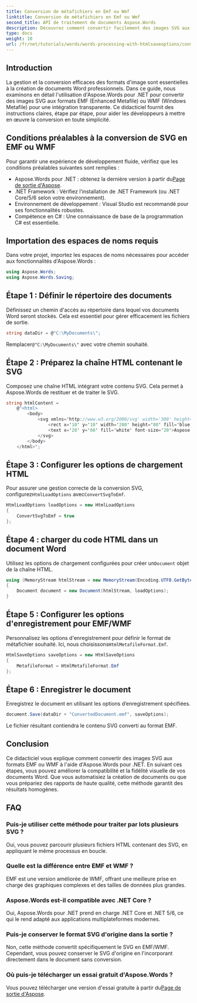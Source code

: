 ```yaml
---
title: Conversion de métafichiers en Emf ou Wmf
linktitle: Conversion de métafichiers en Emf ou Wmf
second_title: API de traitement de documents Aspose.Words
description: Découvrez comment convertir facilement des images SVG aux formats EMF ou WMF dans des documents Word à l'aide d'Aspose.Words pour .NET. Guide étape par étape avec des exemples de code pour des résultats précis et compatibles.
type: docs
weight: 10
url: /fr/net/tutorials/words/words-processing-with-htmlsaveoptions/converting-metafiles-to-emf-or-wmf/
---
```

## Introduction

La gestion et la conversion efficaces des formats d'image sont essentielles à la création de documents Word professionnels. Dans ce guide, nous examinons en détail l'utilisation d'Aspose.Words pour .NET pour convertir des images SVG aux formats EMF (Enhanced Metafile) ou WMF (Windows Metafile) pour une intégration transparente. Ce didacticiel fournit des instructions claires, étape par étape, pour aider les développeurs à mettre en œuvre la conversion en toute simplicité.

## Conditions préalables à la conversion de SVG en EMF ou WMF

Pour garantir une expérience de développement fluide, vérifiez que les conditions préalables suivantes sont remplies :

-  Aspose.Words pour .NET : obtenez la dernière version à partir du[Page de sortie d'Aspose](https://releases.aspose.com/words/net/).
- .NET Framework : Vérifiez l’installation de .NET Framework (ou .NET Core/5/6 selon votre environnement).
- Environnement de développement : Visual Studio est recommandé pour ses fonctionnalités robustes.
- Compétence en C# : Une connaissance de base de la programmation C# est essentielle.

## Importation des espaces de noms requis

Dans votre projet, importez les espaces de noms nécessaires pour accéder aux fonctionnalités d'Aspose.Words :

```csharp
using Aspose.Words;
using Aspose.Words.Saving;
```

## Étape 1 : Définir le répertoire des documents

Définissez un chemin d'accès au répertoire dans lequel vos documents Word seront stockés. Cela est essentiel pour gérer efficacement les fichiers de sortie.

```csharp
string dataDir = @"C:\MyDocuments\";
```

 Remplacer`@"C:\MyDocuments\"` avec votre chemin souhaité.

## Étape 2 : Préparez la chaîne HTML contenant le SVG

Composez une chaîne HTML intégrant votre contenu SVG. Cela permet à Aspose.Words de restituer et de traiter le SVG.

```csharp
string htmlContent = 
    @"<html>
        <body>
            <svg xmlns='http://www.w3.org/2000/svg' width='300' height='100' viewBox='0 0 300 100'>
                <rect x='10' y='10' width='280' height='80' fill='blue' stroke='black' stroke-width='2'/>
                <text x='20' y='60' fill='white' font-size='20'>Aspose SVG Example</text>
            </svg>
        </body>
    </html>";
```

## Étape 3 : Configurer les options de chargement HTML

 Pour assurer une gestion correcte de la conversion SVG, configurez`HtmlLoadOptions` avec`ConvertSvgToEmf`.

```csharp
HtmlLoadOptions loadOptions = new HtmlLoadOptions
{
    ConvertSvgToEmf = true
};
```

## Étape 4 : charger du code HTML dans un document Word

 Utilisez les options de chargement configurées pour créer un`Document` objet de la chaîne HTML.

```csharp
using (MemoryStream htmlStream = new MemoryStream(Encoding.UTF8.GetBytes(htmlContent)))
{
    Document document = new Document(htmlStream, loadOptions);
}
```

## Étape 5 : Configurer les options d'enregistrement pour EMF/WMF

 Personnalisez les options d'enregistrement pour définir le format de métafichier souhaité. Ici, nous choisissons`HtmlMetafileFormat.Emf`.

```csharp
HtmlSaveOptions saveOptions = new HtmlSaveOptions
{
    MetafileFormat = HtmlMetafileFormat.Emf
};
```

## Étape 6 : Enregistrer le document

Enregistrez le document en utilisant les options d’enregistrement spécifiées.

```csharp
document.Save(dataDir + "ConvertedDocument.emf", saveOptions);
```

Le fichier résultant contiendra le contenu SVG converti au format EMF.

## Conclusion

Ce didacticiel vous explique comment convertir des images SVG aux formats EMF ou WMF à l'aide d'Aspose.Words pour .NET. En suivant ces étapes, vous pouvez améliorer la compatibilité et la fidélité visuelle de vos documents Word. Que vous automatisiez la création de documents ou que vous prépariez des rapports de haute qualité, cette méthode garantit des résultats homogènes.

## FAQ

### Puis-je utiliser cette méthode pour traiter par lots plusieurs SVG ?
Oui, vous pouvez parcourir plusieurs fichiers HTML contenant des SVG, en appliquant le même processus en boucle.

### Quelle est la différence entre EMF et WMF ?
EMF est une version améliorée de WMF, offrant une meilleure prise en charge des graphiques complexes et des tailles de données plus grandes.

### Aspose.Words est-il compatible avec .NET Core ?
Oui, Aspose.Words pour .NET prend en charge .NET Core et .NET 5/6, ce qui le rend adapté aux applications multiplateformes modernes.

### Puis-je conserver le format SVG d'origine dans la sortie ?
Non, cette méthode convertit spécifiquement le SVG en EMF/WMF. Cependant, vous pouvez conserver le SVG d'origine en l'incorporant directement dans le document sans conversion.

### Où puis-je télécharger un essai gratuit d'Aspose.Words ?
 Vous pouvez télécharger une version d'essai gratuite à partir du[Page de sortie d'Aspose](https://releases.aspose.com/).